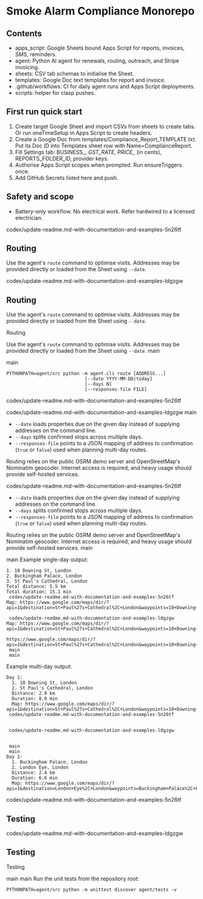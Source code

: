 # Smoke Alarm Compliance Monorepo

## Contents
- apps_script: Google Sheets bound Apps Script for reports, invoices, SMS, reminders.
- agent: Python AI agent for renewals, routing, outreach, and Stripe invoicing.
- sheets: CSV tab schemas to initialise the Sheet.
- templates: Google Doc text templates for report and invoice.
- .github/workflows: CI for daily agent runs and Apps Script deployments.
- scripts: helper for clasp pushes.

## First run quick start
1) Create target Google Sheet and import CSVs from sheets to create tabs. Or run oneTimeSetup in Apps Script to create headers.
2) Create a Google Doc from templates/Compliance_Report_TEMPLATE.txt. Put its Doc ID into Templates sheet row with Name=ComplianceReport.
3) Fill Settings tab: BUSINESS_*, GST_RATE, PRICE_* (in cents), REPORTS_FOLDER_ID, provider keys.
4) Authorise Apps Script scopes when prompted. Run ensureTriggers once.
5) Add GitHub Secrets listed here and push.

## Safety and scope
- Battery-only workflow. No electrical work. Refer hardwired to a licensed electrician.

 codex/update-readme.md-with-documentation-and-examples-5n26tf
## Routing
Use the agent's `route` command to optimise visits. Addresses may be provided directly or loaded from the Sheet using `--date`.


 codex/update-readme.md-with-documentation-and-examples-ldgzgw
## Routing
Use the agent's `route` command to optimise visits. Addresses may be provided directly or loaded from the Sheet using `--date`.

Routing

Use the agent's ``route`` command to optimise visits. Addresses may be
provided directly or loaded from the Sheet using ``--date``.
 main

 main
```
PYTHONPATH=agent/src python -m agent.cli route [ADDRESS...]
                             [--date YYYY-MM-DD|today]
                             [--days N]
                             [--responses-file FILE]
```

 codex/update-readme.md-with-documentation-and-examples-5n26tf

 codex/update-readme.md-with-documentation-and-examples-ldgzgw
 main
- `--date` loads properties due on the given day instead of supplying addresses on the command line.
- `--days` splits confirmed stops across multiple days.
- `--responses-file` points to a JSON mapping of address to confirmation (`true` or `false`) used when planning multi-day routes.

Routing relies on the public OSRM demo server and OpenStreetMap's Nominatim geocoder. Internet access is required, and heavy usage should provide self-hosted services.

 codex/update-readme.md-with-documentation-and-examples-5n26tf

- ``--date`` loads properties due on the given day instead of supplying
  addresses on the command line.
- ``--days`` splits confirmed stops across multiple days.
- ``--responses-file`` points to a JSON mapping of address to
  confirmation (``true`` or ``false``) used when planning multi-day
  routes.

Routing relies on the public OSRM demo server and OpenStreetMap's
Nominatim geocoder. Internet access is required, and heavy usage should
provide self-hosted services.
 main

 main
Example single-day output:

```
1. 10 Downing St, London
2. Buckingham Palace, London
3. St Paul's Cathedral, London
Total distance: 5.5 km
Total duration: 15.1 min
 codex/update-readme.md-with-documentation-and-examples-5n26tf
Map: https://www.google.com/maps/dir/?api=1&destination=St+Paul%27s+Cathedral%2C+London&waypoints=10+Downing+St%2C+London%7CBuckingham+Palace%2C+London

 codex/update-readme.md-with-documentation-and-examples-ldgzgw
Map: https://www.google.com/maps/dir/?api=1&destination=St+Paul%27s+Cathedral%2C+London&waypoints=10+Downing+St%2C+London%7CBuckingham+Palace%2C+London

https://www.google.com/maps/dir/?api=1&destination=St+Paul%27s+Cathedral%2C+London&waypoints=10+Downing+St%2C+London%7CBuckingham+Palace%2C+London
 main
 main
```

Example multi-day output:

```
Day 1:
  1. 10 Downing St, London
  2. St Paul's Cathedral, London
  Distance: 2.9 km
  Duration: 8.0 min
  Map: https://www.google.com/maps/dir/?api=1&destination=St+Paul%27s+Cathedral%2C+London&waypoints=10+Downing+St%2C+London
 codex/update-readme.md-with-documentation-and-examples-5n26tf


 codex/update-readme.md-with-documentation-and-examples-ldgzgw


 main
 main
Day 2:
  1. Buckingham Palace, London
  2. London Eye, London
  Distance: 2.4 km
  Duration: 6.6 min
  Map: https://www.google.com/maps/dir/?api=1&destination=London+Eye%2C+London&waypoints=Buckingham+Palace%2C+London
```

 codex/update-readme.md-with-documentation-and-examples-5n26tf
## Testing

 codex/update-readme.md-with-documentation-and-examples-ldgzgw
## Testing

Testing

 main
 main
Run the unit tests from the repository root:

```
PYTHONPATH=agent/src python -m unittest discover agent/tests -v
```

